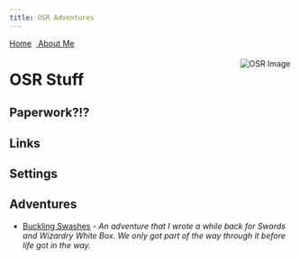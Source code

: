 ```yaml
---
title: OSR Adventures
---
```

<link rel="stylesheet" href="https://use.fontawesome.com/releases/v5.8.2/css/all.css" integrity="sha384-oS3vJWv+0UjzBfQzYUhtDYW+Pj2yciDJxpsK1OYPAYjqT085Qq/1cq5FLXAZQ7Ay" crossorigin="anonymous">
<style> .sideimg {float:right; margin: 5px;}</style>
<a href="/jasongames"><i class="fas fa-home"></i> Home</a> &nbsp;<a href="/"><i class="fas fa-user-circle"></i> About Me</a>

<span class="sideimg">![OSR Image](https://www.basicfantasy.org/images/bf1-cover-small.png)</span>


# OSR Stuff
## Paperwork?!?

## Links

## Settings

## Adventures
- [Buckling Swashes](https://docs.google.com/document/d/1X3gxf10pw75Uzv7lCd7F9d9KSZH3snPWybJ6pz-5qGc/edit?usp=sharing) - *An adventure that I wrote a while back for Swords and Wizardry White Box. We only got part of the way through it before life got in the way.*
